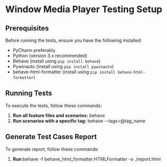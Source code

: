 # Window Media Player Testing Setup

## Prerequisites
Before running the tests, ensure you have the following installed:
- PyCharm preferably
- Python (version 3.x recommended)
- Behave (install using `pip install behave`)
- Pywinauto (install using `pip install pywinauto`)
- behave-html-formatter (install using `pip install behave-html-formatter`)

## Running Tests
To execute the tests, follow these commands:

1. **Run all feature files and scenarios:** behave
2. **Run scenarios with a specific tag:** behave --tags=@tag_name

## Generate Test Cases Report
To generate report, follow these commands:

1. **Run**:behave -f behave_html_formatter:HTMLFormatter -o ./report.html




